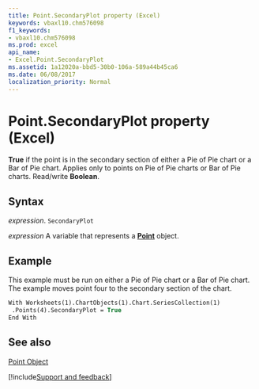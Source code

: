 ```yaml
---
title: Point.SecondaryPlot property (Excel)
keywords: vbaxl10.chm576098
f1_keywords:
- vbaxl10.chm576098
ms.prod: excel
api_name:
- Excel.Point.SecondaryPlot
ms.assetid: 1a12020a-bbd5-30b0-106a-589a44b45ca6
ms.date: 06/08/2017
localization_priority: Normal
---
```



# Point.SecondaryPlot property (Excel)

 **True** if the point is in the secondary section of either a Pie of Pie chart or a Bar of Pie chart. Applies only to points on Pie of Pie charts or Bar of Pie charts. Read/write **Boolean**.


## Syntax

_expression_. `SecondaryPlot`

_expression_ A variable that represents a **[Point](Excel.Point(object).md)** object.


## Example

This example must be run on either a Pie of Pie chart or a Bar of Pie chart. The example moves point four to the secondary section of the chart.


```vb
With Worksheets(1).ChartObjects(1).Chart.SeriesCollection(1) 
 .Points(4).SecondaryPlot = True 
End With
```


## See also


[Point Object](Excel.Point(object).md)

[!include[Support and feedback](~/includes/feedback-boilerplate.md)]